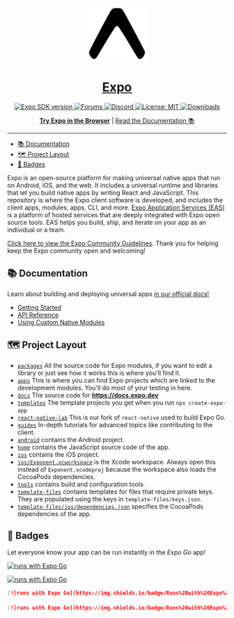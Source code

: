 <!-- Banner Image -->

<p align="center">
  <a href="https://expo.dev/">
    <img alt="expo sdk" height="128" src="./assets/banner.png">
    <h1 align="center">Expo</h1>
  </a>
</p>

<p align="center">
   <a aria-label="SDK version" href="https://www.npmjs.com/package/expo" target="_blank">
    <img alt="Expo SDK version" src="https://img.shields.io/npm/v/expo.svg?style=flat-square&label=SDK&labelColor=000000&color=4630EB" />
  </a>
  <a aria-label="Join our forums" href="https://forums.expo.dev" target="_blank">
    <img alt="Forums" src="https://img.shields.io/badge/Ask%20Questions%20-blue.svg?style=flat-square&logo=discourse&logoWidth=15&labelColor=000000&color=4630EB" />
  </a>
  <a aria-label="Join our Discord" href="https://chat.expo.dev" target="_blank">
    <img alt="Discord" src="https://img.shields.io/discord/695411232856997968.svg?style=flat-square&labelColor=000000&color=4630EB&logo=discord&logoColor=FFFFFF&label=" />
  </a>
  <a aria-label="Expo is free to use" href="https://github.com/expo/expo/blob/main/LICENSE" target="_blank">
    <img alt="License: MIT" src="https://img.shields.io/badge/License-MIT-success.svg?style=flat-square&color=33CC12" target="_blank" />
  </a>
  <a aria-label="expo downloads" href="http://www.npmtrends.com/expo" target="_blank">
    <img alt="Downloads" src="https://img.shields.io/npm/dm/expo.svg?style=flat-square&labelColor=gray&color=33CC12&label=Downloads" />
  </a>
</p>

<p align="center">
  <a aria-label="try expo with snack" href="https://snack.expo.dev"><b>Try Expo in the Browser</b></a>
 |
  <a aria-label="expo documentation" href="https://docs.expo.dev">Read the Documentation 📚</a>
</p>

---

- [📚 Documentation](#-documentation)
- [🗺 Project Layout](#-project-layout)
- [🏅 Badges](#-badges)

Expo is an open-source platform for making universal native apps that run on Android, iOS, and the web. It includes a universal runtime and libraries that let you build native apps by writing React and JavaScript. This repository is where the Expo client software is developed, and includes the client apps, modules, apps, CLI, and more. [Expo Application Services (EAS)](https://expo.dev/eas) is a platform of hosted services that are deeply integrated with Expo open source tools. EAS helps you build, ship, and iterate on your app as an individual or a team.

[Click here to view the Expo Community Guidelines](https://expo.dev/guidelines). Thank you for helping keep the Expo community open and welcoming!

## 📚 Documentation

<p>Learn about building and deploying universal apps <a aria-label="expo documentation" href="https://docs.expo.dev">in our official docs!</a></p>

- [Getting Started](https://docs.expo.dev/)
- [API Reference](https://docs.expo.dev/versions/latest/)
- [Using Custom Native Modules](https://docs.expo.dev/workflow/customizing/)

## 🗺 Project Layout

- [`packages`](/packages) All the source code for Expo modules, if you want to edit a library or just see how it works this is where you'll find it.
- [`apps`](/apps) This is where you can find Expo projects which are linked to the development modules. You'll do most of your testing in here.
- [`docs`](/docs) The source code for **https://docs.expo.dev**
- [`templates`](/templates) The template projects you get when you run `npx create-expo-app`
- [`react-native-lab`](/react-native-lab) This is our fork of `react-native` used to build Expo Go.
- [`guides`](/guides) In-depth tutorials for advanced topics like contributing to the client.
- [`android`](/android) contains the Android project.
- [`home`](/home) contains the JavaScript source code of the app.
- [`ios`](/ios) contains the iOS project.
- [`ios/Exponent.xcworkspace`](/ios) is the Xcode workspace. Always open this instead of `Exponent.xcodeproj` because the workspace also loads the CocoaPods dependencies.
- [`tools`](/tools) contains build and configuration tools.
- [`template-files`](/template-files) contains templates for files that require private keys. They are populated using the keys in `template-files/keys.json`.
- [`template-files/ios/dependencies.json`](/template-files/ios/dependencies.json) specifies the CocoaPods dependencies of the app.

## 🏅 Badges

Let everyone know your app can be run instantly in the _Expo Go_ app!
<br/>

[![runs with Expo Go](https://img.shields.io/badge/Runs%20with%20Expo%20Go-000.svg?style=flat-square&logo=EXPO&labelColor=f3f3f3&logoColor=000)](https://expo.dev/client)

[![runs with Expo Go](https://img.shields.io/badge/Runs%20with%20Expo%20Go-4630EB.svg?style=flat-square&logo=EXPO&labelColor=f3f3f3&logoColor=000)](https://expo.dev/client)

```md
[![runs with Expo Go](https://img.shields.io/badge/Runs%20with%20Expo%20Go-000.svg?style=flat-square&logo=EXPO&labelColor=f3f3f3&logoColor=000)](https://expo.dev/client)

[![runs with Expo Go](https://img.shields.io/badge/Runs%20with%20Expo%20Go-4630EB.svg?style=flat-square&logo=EXPO&labelColor=f3f3f3&logoColor=000)](https://expo.dev/client)
```
